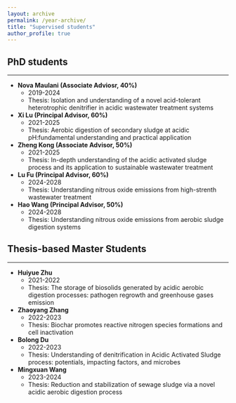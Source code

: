 ```yaml
---
layout: archive
permalink: /year-archive/
title: "Supervised students"
author_profile: true
---
```




## PhD students
---
* **Nova Maulani (Associate Adviosr, 40%)**	
	* 	2019-2024
	* 	Thesis: Isolation and understanding of a novel acid-tolerant heterotrophic denitrifier in acidic wastewater treatment systems
* **Xi Lu (Principal Advisor, 60%)**
	* 2021-2025
	* Thesis: Aerobic digestion of secondary sludge at acidic pH:fundamental understanding and practical application
* **Zheng Kong (Associate Advisor, 50%)**
	* 2021-2025
	* Thesis: In-depth understanding of the acidic activated sludge process and its application to sustainable wastewater treatment
* **Lu Fu (Principal Advisor, 60%)**
	* 2024-2028
	* Thesis: Understanding nitrous oxide emissions from high-strenth wastewater treatment
* **Hao Wang (Principal Advisor, 50%)**
	* 2024-2028
	* Thesis: Understanding nitrous oxide emissions from aerobic sludge digestion systems

## Thesis-based Master Students
---
* **Huiyue Zhu**
	* 2021-2022
	* Thesis: The storage of biosolids generated by acidic aerobic digestion processes: pathogen regrowth and greenhouse gases emission
* **Zhaoyang Zhang**
	* 2022-2023
	* Thesis: Biochar promotes reactive nitrogen species formations and cell inactivation
* **Bolong Du**
	* 2022-2023
	* Thesis: Understanding of denitrification in Acidic Activated Sludge process: potentials, impacting factors, and microbes
* **Mingxuan Wang**
	* 2023-2024
	* Thesis: Reduction and stabilization of sewage sludge 
	via a novel acidic aerobic digestion process